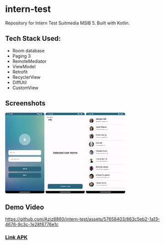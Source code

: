 # intern-test
Repository for Intern Test Suitmedia MSIB 5. Built with Kotlin.

## Tech Stack Used:
- Room database
- Paging 3
- RemoteMediator
- ViewModel
- Retrofit
- RecyclerView
- DiffUtil
- CustomView

## Screenshots
<img src="https://github.com/Aziz8860/intern-test/blob/main/screenshots/Screenshot_20230714_111937.png?raw=true" alt="Image description" width="25%"> <img src="https://github.com/Aziz8860/intern-test/blob/main/screenshots/Screenshot_20230714_112009.png?raw=true" alt="Image description" width="25%"> <img src="https://github.com/Aziz8860/intern-test/blob/main/screenshots/Screenshot_20230714_112020.png?raw=true" alt="Image description" width="25%">

## Demo Video
https://github.com/Aziz8860/intern-test/assets/57658403/863c5eb2-1a13-4676-9c3c-1e28f8776e1c

### [Link APK](https://drive.google.com/file/d/1uf-hhYNvp0puxqB2PUwVDZhpMpr4_QQN/view?usp=drive_link)
